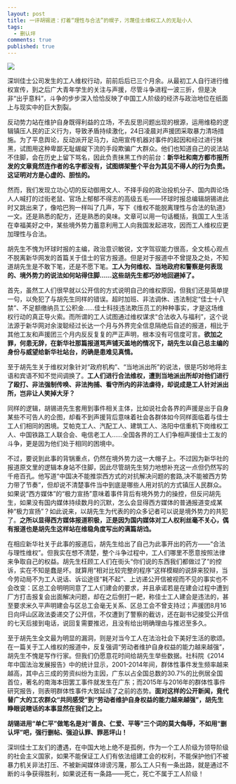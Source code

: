 ```yaml
---
layout: post
title: 一评胡锡进：打着“理性与合法”的幌子，污蔑佳士维权工人的无耻小人
tags:
  - 删认坪
comments: true
published: true
---
```


![](https://gss1.bdstatic.com/-vo3dSag_xI4khGkpoWK1HF6hhy/baike/c0%3Dbaike80%2C5%2C5%2C80%2C26/sign=8c25b0b56059252db71a155655f2685e/d0c8a786c9177f3e32d5aea270cf3bc79e3d56bf.jpg)

深圳佳士公司发生的工人维权行动，前前后后已三个月余。从最初工人自行进行维权宣传，到之后广大青年学生的关注与声援，尽管斗争进程一波三折，但是决非“出乎意料”，斗争的步步深入恰恰反映了中国工人阶级的经济与政治地位在纸面上与现实中的巨大割裂。

反动势力站在维护自身既得利益的立场，不去反思问题出现的根源，运用维稳的逻辑镇压人民的正义行为，导致矛盾持续激化，24日凌晨对声援团采取暴力清场措施。为了平息舆论，反动派开足马力，动用宣传机器对事件的起因和经过进行抹黑，试图用这种卑鄙无耻龌龊下流的手段欺骗广大群众。他们也知道自己的说法站不住脚，会在历史上留下骂名，因此负责抹黑工作的前台：**新华社和南方都市报所发的文章竟然连作者的名字都没有，试图绑架整个平台为其见不得人的行为负责。这证明对方是心虚的、胆怯的。**

然而，我们发现立功心切的反动御用文人、不择手段的政治投机分子、国内舆论场人人喊打的过街老鼠、官场上郁郁不得志的高级五毛——环球时报总编辑胡锡进此时又跳出来了，像哈巴狗一样叫了几声，写下《维权不能脱离理性与合法的轨道》一文。还是熟悉的配方，还是熟悉的臭味。文章可以用一句话概括，我国工人生活在幸福美好之中，某些境外势力蓄意利用工人向我国发起进攻，因而工人维权应更加理性与合法。

胡先生不愧为环球时报的主编，政治意识敏锐，文字驾驭能力很高，全文核心观点不脱离新华网发的首篇关于佳士的官方报道。但是对于报道中不曾提及之处，不知道胡先生是不敢下笔，还是不愿下笔。**工人为何维权、当地政府和警察是何表现的、境外势力的说法如何站得住脚……这些胡先生都巧妙地回避掉了。**

首先，虽然工人们很早就以公开信的方式说明自己的维权原因，但我们还是简单提一句，以免犯了与胡先生同样的错误。超时加班、非法调休、违法制定“佳士十八禁”、不足额缴纳员工公积金……佳士科技违法欺压员工的种种事实，才是这场维权行动的真正导火索。而所谓的工人试图通过维权谋求“合法收入与福利”，这个说法源于新华网对余浚聪经过长达一个月与外界完全信息隔绝后自述的报道，相比于其他工友和声援团三个月内反反复复的严正声明，根本没有可信度可言。**欲加之罪，何患无辞，在新华社那篇报道骂声铺天盖地的情况下，胡先生以自己总主编的身份与威望给新华社站台，的确是患难见真情。**

至于胡先生关于维权对象针对“政府机构”、“当地派出所”的说法，很是巧妙地将主语和宾语不知不觉间调换了。**工人们进行合法维权，遭到当地派出所却对他们进行了殴打、非法强制传唤、非法拘捕、看守所内的非法虐待，却说成是工人针对派出所，岂非让人笑掉大牙？**

同样的逻辑，胡锡进先生套用到事件相关主体，比如说社会各界的声援是出于自身某些不可告人的企图，却看不到声援背后意味着社会各群体如今同样面临着与佳士工人们相同的困境。艾帕克工人、汽配工人、建筑工人、洛阳中信重机下岗维权工人、中国铁路工人联合会、电信老工人......全国各界的工人们争相声援佳士工友的斗争，更是因为他们处于相同的困境中。

不过，要说到此事的背锅重点，仍然在境外势力这一大帽子上。不过因为新华社的报道原文里的逻辑本身站不住脚，因此尽管胡先生努力地想补充这一点但仍然写的千疮百孔。他写道“中国决不能推崇西方式的对抗解决问题的套路,决不能被西方势力带了节奏”，但却说不清楚事件当中到底是哪些人用对抗的方式镇压人民群众。如果说“西方媒体”的“极力宣扬”意味着事件背后有境外势力的操控，但反问胡先生，如果没有国内媒体持续数月的沉默，怎么会显得西方媒体的普通报道变成某种“极力宣扬”？如此说来，以胡先生为代表的的众多记者可以说是境外势力的共犯了。**之所以显得西方媒体报道积极，正是因为国内媒体对工人权利丝毫不关心，偶有报道也是胡先生这样站在维稳角度写出的满篇胡诌。**

在相应新华社关于此事的报道后，胡先生给出了自己为此事开出的药方——“合法与理性维权”。但我实在想不清楚，整个斗争过程中，工人们哪里不愿意按照法律来争取自己的权益。胡先生枉顾工人们在街头“你们说的东西我们都做过了”的控诉，实在不知是蠢是坏。就算用“相对比较完整的程序”这样模糊的说辞来狡辩，当今劳动局不为工人说话、诉讼途径“耗不起”、上访递公开信被视而不见的事实也不会改变：区总工会明明同意了工人们建会的要求，并且承诺若是在建会过程中遭到厂方打击报复会出面解决问题，却在之后倒打一耙，称佳士工人建会是违法的，甚至要求米久平声明建会与区总工会毫无关系、区总工会不曾支持过；声援团8月16日向坪山区政法委递交了公开信，不仅遭到了警察的截访，还在副书记接受公开信的七天后接到电话，说回复需要推迟，且没有给出明确理由与推迟至多久。

至于胡先生全文最为明显的漏洞，则是对当今工人在法治社会下美好生活的歌颂。在一篇关于工人维权的报道中，反复强调“劳动者维护自身权益的能力越来越强”，胡先生不愧是写作行家。但我们仍愿意花时间给胡先生举些数据。社科院《2014年中国法治发展报告》中的统计显示，2001-2014年间，群体性事件发生频率越来越高，其中占三成的劳资纠纷为主因，广东以占全国总数的30.7%的比例居全国首位，著名的南海本田罢工事件就发生在广东；而2015年与2016年的群体性事件研究报告，则表明群体性事件大致延续了之前的态势。**面对这样的公开新闻，竟代替广大的工农群众“共同感受”到“劳动者维护自身权益的能力越来越强”，胡先生睁眼说瞎话的本事显然在我们之上。**

**胡锡进用“单仁平”做笔名是对“善良、仁爱、平等”三个词的莫大侮辱，不如用“删认坪”吧，强行删帖、强迫认罪、罪恶坪山！**

深圳佳士工友们的遭遇，在中国大地上绝不是孤例，作为一个工人阶级为领导阶级的社会主义国家，如果不能保证工人们有依法组建工会的权利，不能保护他们不被暴力机关非法打压、不被新闻媒体诽谤污蔑，那么工人只有一条出路，就是通过不断的斗争获得胜利，如果说还有一条路——死亡，死亡不属于工人阶级！
